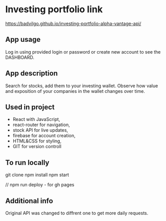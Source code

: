 # Investing portfolio link

https://badvilgo.github.io/investing-portfolio-alpha-vantage-api/

## App usage

Log in using provided login or password or create new account to see the DASHBOARD.

## App description

Search for stocks, add them to your investing wallet. Observe how value and exposition of your companies in the wallet changes over time.

## Used in project

- React with JavaScript,
- react-router for navigation,
- stock API for live updates,
- firebase for account creation,
- HTML&CSS for styling,
- GIT for version controll

## To run locally

git clone
npm install
npm start

// npm run deploy - for gh pages

## Additional info

Original API was changed to diffrent one to get more daily requests.
